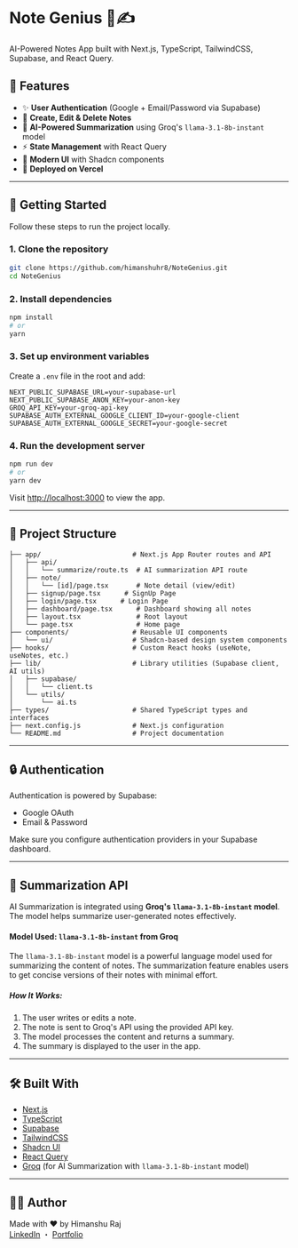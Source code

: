 
# Note Genius 🧠✍️  
AI-Powered Notes App built with Next.js, TypeScript, TailwindCSS, Supabase, and React Query.

## 🧩 Features

- ✨ **User Authentication** (Google + Email/Password via Supabase)
- 📝 **Create, Edit & Delete Notes**
- 🤖 **AI-Powered Summarization** using Groq's `llama-3.1-8b-instant` model
- ⚡ **State Management** with React Query
- 🎨 **Modern UI** with Shadcn components
- 🚀 **Deployed on Vercel**

---

## 🚀 Getting Started

Follow these steps to run the project locally.

### 1. Clone the repository

```bash
git clone https://github.com/himanshuhr8/NoteGenius.git
cd NoteGenius
```

### 2. Install dependencies

```bash
npm install
# or
yarn
```

### 3. Set up environment variables

Create a `.env` file in the root and add:

```env
NEXT_PUBLIC_SUPABASE_URL=your-supabase-url
NEXT_PUBLIC_SUPABASE_ANON_KEY=your-anon-key
GROQ_API_KEY=your-groq-api-key
SUPABASE_AUTH_EXTERNAL_GOOGLE_CLIENT_ID=your-google-client
SUPABASE_AUTH_EXTERNAL_GOOGLE_SECRET=your-google-secret
```

### 4. Run the development server

```bash
npm run dev
# or
yarn dev
```

Visit [http://localhost:3000](http://localhost:3000) to view the app.

---

## 📁 Project Structure

```
├── app/                       # Next.js App Router routes and API
│   ├── api/
│   │   └── summarize/route.ts  # AI summarization API route
│   ├── note/
│   │   └── [id]/page.tsx       # Note detail (view/edit)
│   ├── signup/page.tsx      # SignUp Page
│   ├── login/page.tsx      # Login Page
│   ├── dashboard/page.tsx      # Dashboard showing all notes
│   ├── layout.tsx              # Root layout
│   └── page.tsx                # Home page
├── components/                # Reusable UI components
│   └── ui/                    # Shadcn-based design system components
├── hooks/                     # Custom React hooks (useNote, useNotes, etc.)
├── lib/                       # Library utilities (Supabase client, AI utils)
│   ├── supabase/
│   │   └── client.ts
│   └── utils/
│       └── ai.ts
├── types/                     # Shared TypeScript types and interfaces
├── next.config.js             # Next.js configuration
└── README.md                  # Project documentation
```

---

## 🔒 Authentication

Authentication is powered by Supabase:
- Google OAuth
- Email & Password

Make sure you configure authentication providers in your Supabase dashboard.

---
## 🤖 Summarization API

AI Summarization is integrated using **Groq's `llama-3.1-8b-instant` model**. The model helps summarize user-generated notes effectively.

#### Model Used: `llama-3.1-8b-instant` from Groq

The `llama-3.1-8b-instant` model is a powerful language model used for summarizing the content of notes. The summarization feature enables users to get concise versions of their notes with minimal effort.

##### How It Works:
1. The user writes or edits a note.
2. The note is sent to Groq's API using the provided API key.
3. The model processes the content and returns a summary.
4. The summary is displayed to the user in the app.

---

## 🛠 Built With

- [Next.js](https://nextjs.org/)
- [TypeScript](https://www.typescriptlang.org/)
- [Supabase](https://supabase.com/)
- [TailwindCSS](https://tailwindcss.com/)
- [Shadcn UI](https://ui.shadcn.com/)
- [React Query](https://tanstack.com/query/latest)
- [Groq](https://groq.com/) (for AI Summarization with `llama-3.1-8b-instant` model)

---


## 🙋‍♂️ Author

Made with ❤️ by Himanshu Raj  
[LinkedIn](https://www.linkedin.com/in/himanshu-raj-1053a4260/) ・ [Portfolio](https://hima31.vercel.app/)
